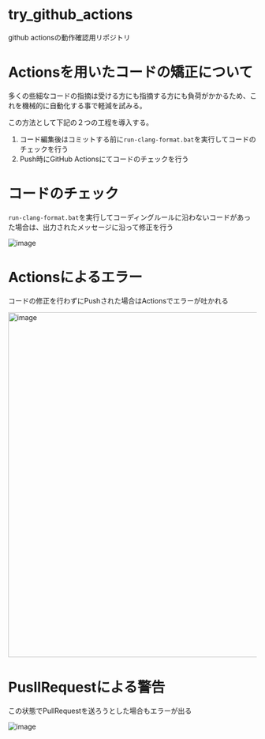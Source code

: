 # try_github_actions
github actionsの動作確認用リポジトリ

# Actionsを用いたコードの矯正について
多くの些細なコードの指摘は受ける方にも指摘する方にも負荷がかかるため、これを機械的に自動化する事で軽減を試みる。

この方法として下記の２つの工程を導入する。

1. コード編集後はコミットする前に`run-clang-format.bat`を実行してコードのチェックを行う
2. Push時にGitHub Actionsにてコードのチェックを行う

# コードのチェック
`run-clang-format.bat`を実行してコーディングルールに沿わないコードがあった場合は、出力されたメッセージに沿って修正を行う

![image](https://github.com/dcom-yaginuma/try_github_actions/assets/7627846/ce6eb4f3-35b7-45ab-8954-36a9a977aa96)

# Actionsによるエラー
コードの修正を行わずにPushされた場合はActionsでエラーが吐かれる

<img width="698" alt="image" src="https://github.com/dcom-yaginuma/try_github_actions/assets/7627846/c2471217-e41e-4112-bd61-c7971e16b7fe">

# PusllRequestによる警告

この状態でPullRequestを送ろうとした場合もエラーが出る

![image](https://github.com/dcom-yaginuma/try_github_actions/assets/7627846/64270517-6c03-48db-bc1b-8b836c25fbbd)
